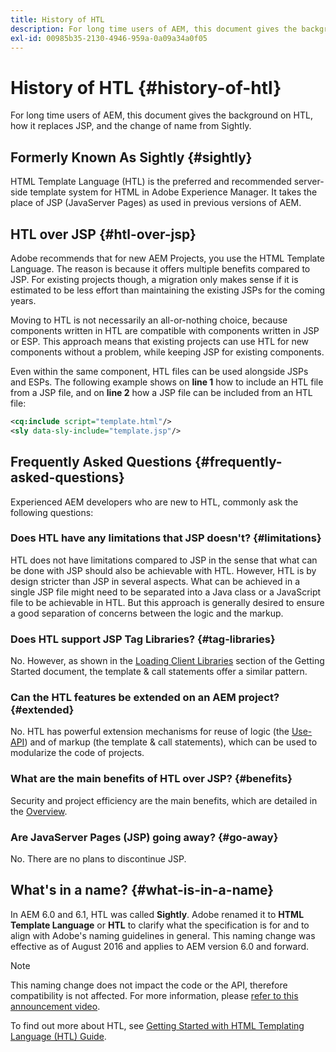 ```yaml
---
title: History of HTL
description: For long time users of AEM, this document gives the background on HTL, how it replaces JSP, and the change of name from Sightly.
exl-id: 00985b35-2130-4946-959a-0a09a34a0f05
---
```


# History of HTL {#history-of-htl}

For long time users of AEM, this document gives the background on HTL, how it replaces JSP, and the change of name from Sightly.

## Formerly Known As Sightly {#sightly}

HTML Template Language (HTL) is the preferred and recommended server-side template system for HTML in Adobe Experience Manager. It takes the place of JSP (JavaServer Pages) as used in previous versions of AEM.

## HTL over JSP {#htl-over-jsp}

Adobe recommends that for new AEM Projects, you use the HTML Template Language. The reason is because it offers multiple benefits compared to JSP. For existing projects though, a migration only makes sense if it is estimated to be less effort than maintaining the existing JSPs for the coming years.

Moving to HTL is not necessarily an all-or-nothing choice, because components written in HTL are compatible with components written in JSP or ESP. This approach means that existing projects can use HTL for new components without a problem, while keeping JSP for existing components.

Even within the same component, HTL files can be used alongside JSPs and ESPs. The following example shows on **line 1** how to include an HTL file from a JSP file, and on **line 2** how a JSP file can be included from an HTL file:

```xml
<cq:include script="template.html"/>
<sly data-sly-include="template.jsp"/>
```

## Frequently Asked Questions {#frequently-asked-questions}

Experienced AEM developers who are new to HTL, commonly ask the following questions:

### Does HTL have any limitations that JSP doesn't? {#limitations}

HTL does not have limitations compared to JSP in the sense that what can be done with JSP should also be achievable with HTL. However, HTL is by design stricter than JSP in several aspects. What can be achieved in a single JSP file might need to be separated into a Java class or a JavaScript file to be achievable in HTL. But this approach is generally desired to ensure a good separation of concerns between the logic and the markup.

### Does HTL support JSP Tag Libraries? {#tag-libraries}

No. However, as shown in the [Loading Client Libraries](getting-started.md#loading-client-libraries) section of the Getting Started document, the template &amp; call statements offer a similar pattern.

### Can the HTL features be extended on an AEM project? {#extended}

No. HTL has powerful extension mechanisms for reuse of logic (the [Use-API](#use-api-for-accessing-logic)) and of markup (the template &amp; call statements), which can be used to modularize the code of projects.

### What are the main benefits of HTL over JSP? {#benefits}

Security and project efficiency are the main benefits, which are detailed in the [Overview](overview.md).

### Are JavaServer Pages (JSP) going away? {#go-away}

No. There are no plans to discontinue JSP.

## What's in a name? {#what-is-in-a-name}

In AEM 6.0 and 6.1, HTL was called **Sightly**. Adobe renamed it to **HTML Template Language** or **HTL** to clarify what the specification is for and to align with Adobe's naming guidelines in general. This naming change was effective as of August 2016 and applies to AEM version 6.0 and forward.

>[!NOTE]
>
>This naming change does not impact the code or the API, therefore compatibility is not affected. For more information, please [refer to this announcement video](https://helpx.adobe.com/experience-manager/how-to/announce-htl.html).

To find out more about HTL, see [Getting Started with HTML Templating Language (HTL) Guide](overview.md).
